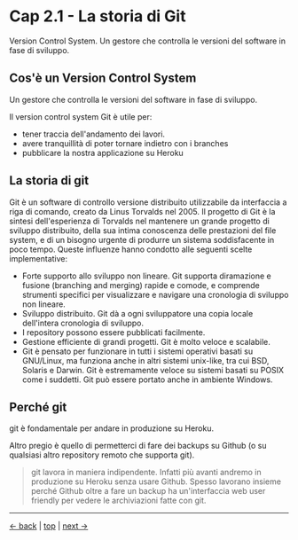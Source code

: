 # <a name="top"></a> Cap 2.1 - La storia di Git

Version Control System. Un gestore che controlla le versioni del software in fase di sviluppo.



## Cos'è un Version Control System

Un gestore che controlla le versioni del software in fase di sviluppo.

Il version control system Git è utile per:

- tener traccia dell'andamento dei lavori. 
- avere tranquillità di poter tornare indietro con i branches
- pubblicare la nostra applicazione su Heroku



## La storia di git

Git è un software di controllo versione distribuito utilizzabile da interfaccia a riga di comando, creato da Linus Torvalds nel 2005.
Il progetto di Git è la sintesi dell'esperienza di Torvalds nel mantenere un grande progetto di sviluppo distribuito, della sua intima conoscenza delle prestazioni del file system, e di un bisogno urgente di produrre un sistema soddisfacente in poco tempo. Queste influenze hanno condotto alle seguenti scelte implementative:

* Forte supporto allo sviluppo non lineare. Git supporta diramazione e fusione (branching and merging) rapide e comode, e comprende strumenti specifici per visualizzare e navigare una cronologia di sviluppo non lineare. 
* Sviluppo distribuito. Git dà a ogni sviluppatore una copia locale dell'intera cronologia di sviluppo.
* I repository possono essere pubblicati facilmente.
* Gestione efficiente di grandi progetti. Git è molto veloce e scalabile.
* Git è pensato per funzionare in tutti i sistemi operativi basati su GNU/Linux, ma funziona anche in altri sistemi unix-like, tra cui BSD, Solaris e Darwin. Git è estremamente veloce su sistemi basati su POSIX come i suddetti. Git può essere portato anche in ambiente Windows. 




## Perché git

git è fondamentale per andare in produzione su Heroku.

Altro pregio è quello di permetterci di fare dei backups su Github (o su qualsiasi altro repository remoto che supporta git).

> git lavora in maniera indipendente. Infatti più avanti andremo in produzione su Heroku senza usare Github.
> Spesso lavorano insieme perché Github oltre a fare un backup ha un'interfaccia web user friendly per vedere le archiviazioni fatte con git.



---

[<- back](https://github.com/flaviobordonidev/leanpubabrandnewcms/blob/master/01-base/01-new_app/08_00-gemfile_ruby_version.md)
 | [top](#top) |
[next ->](https://github.com/flaviobordonidev/leanpubabrandnewcms/blob/master/01-base/02-git/02_00-inizializziamo_git.md)
